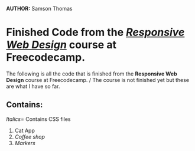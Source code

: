 **AUTHOR:** Samson Thomas

<h1>Finished Code from the <a href="https://www.freecodecamp.org/learn/2022/responsive-web-design/"><em>Responsive Web Design</a></em> course at Freecodecamp.</h1>

The following is all the code that is finished from the **Responsive Web Design** course at Freecodecamp. /
The course is not finished yet but these are what I have so far.

<h2>Contains:</h2>

*Italics*= Contains CSS files
1. Cat App
2. *Coffee shop*
3. *Markers*
